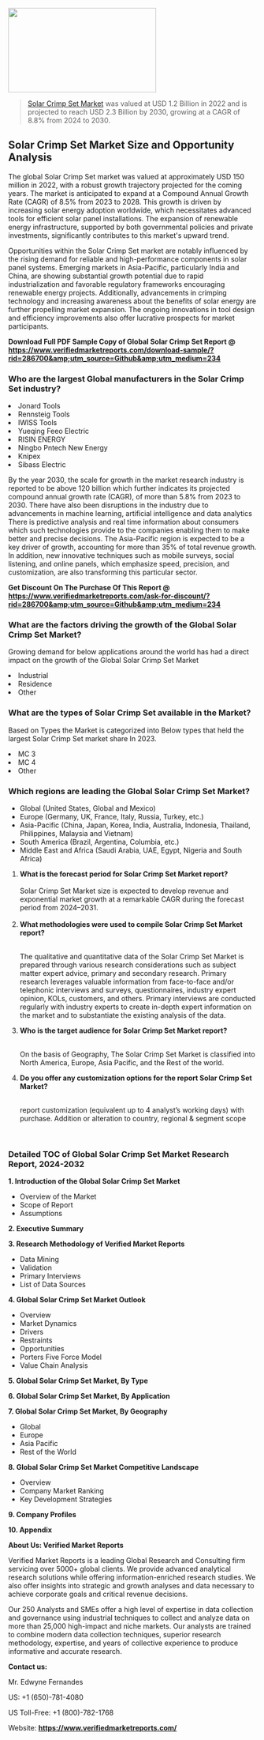 <img src="https://ffe5etoiles.com/wp-content/uploads/2024/12/MST1-300x171.png" alt="" width="300" height="171" class="alignnone size-medium wp-image-20088" /><blockquote><p><p><a href="https://www.verifiedmarketreports.com/download-sample/?rid=286700&utm_source=Github&utm_medium=234" target="_blank">Solar Crimp Set Market</a> was valued at USD 1.2 Billion in 2022 and is projected to reach USD 2.3 Billion by 2030, growing at a CAGR of 8.8% from 2024 to 2030.</p></blockquote><p><h2>Solar Crimp Set Market Size and Opportunity Analysis</h2><p>The global Solar Crimp Set market was valued at approximately USD 150 million in 2022, with a robust growth trajectory projected for the coming years. The market is anticipated to expand at a Compound Annual Growth Rate (CAGR) of 8.5% from 2023 to 2028. This growth is driven by increasing solar energy adoption worldwide, which necessitates advanced tools for efficient solar panel installations. The expansion of renewable energy infrastructure, supported by both governmental policies and private investments, significantly contributes to this market's upward trend.</p><p>Opportunities within the Solar Crimp Set market are notably influenced by the rising demand for reliable and high-performance components in solar panel systems. Emerging markets in Asia-Pacific, particularly India and China, are showing substantial growth potential due to rapid industrialization and favorable regulatory frameworks encouraging renewable energy projects. Additionally, advancements in crimping technology and increasing awareness about the benefits of solar energy are further propelling market expansion. The ongoing innovations in tool design and efficiency improvements also offer lucrative prospects for market participants.</p></p><p class=""><strong>Download Full PDF Sample Copy of Global Solar Crimp Set Report @ <a href="https://www.verifiedmarketreports.com/download-sample/?rid=286700&amp;utm_source=Github&amp;utm_medium=234" target="_blank">https://www.verifiedmarketreports.com/download-sample/?rid=286700&amp;utm_source=Github&amp;utm_medium=234</a></strong></p><h3 id="" class="">Who are the largest Global manufacturers in the Solar Crimp Set industry?</h3><p><li>Jonard Tools</li><li> Rennsteig Tools</li><li> IWISS Tools</li><li> Yueqing Feeo Electric</li><li> RISIN ENERGY</li><li> Ningbo Pntech New Energy</li><li> Knipex</li><li> Sibass Electric</li></p><div class=""><div class="" dir="" data-message-author-role="" data-message-id="" data-message-model-slug=""><div class=""><div class=""><div class=""><div class="" dir="" data-message-author-role="" data-message-id="" data-message-model-slug=""><div class=""><div class=""><p>By the year 2030, the scale for growth in the market research industry is reported to be above 120 billion which further indicates its projected compound annual growth rate (CAGR), of more than 5.8% from 2023 to 2030. There have also been disruptions in the industry due to advancements in machine learning, artificial intelligence and data analytics There is predictive analysis and real time information about consumers which such technologies provide to the companies enabling them to make better and precise decisions. The Asia-Pacific region is expected to be a key driver of growth, accounting for more than 35% of total revenue growth. In addition, new innovative techniques such as mobile surveys, social listening, and online panels, which emphasize speed, precision, and customization, are also transforming this particular sector.</p><p><strong>Get Discount On The Purchase Of This Report @&nbsp; <a href="https://www.verifiedmarketreports.com/ask-for-discount/?rid=286700&amp;utm_source=Github&amp;utm_medium=234" target="_blank">https://www.verifiedmarketreports.com/ask-for-discount/?rid=286700&amp;utm_source=Github&amp;utm_medium=234</a></strong></p></div></div></div></div></div></div></div></div><h3 id="" class="">What are the factors driving the growth of the Global Solar Crimp Set Market?</h3><p id="" class="">Growing demand for below applications around the world has had a direct impact on the growth of the Global Solar Crimp Set Market</p><p id="" class=""><li>Industrial</li><li> Residence</li><li> Other</li></p><h3 id="" class="">What are the types of Solar Crimp Set available in the Market?</h3><p id="" class="">Based on Types the Market is categorized into Below types that held the largest Solar Crimp Set market share In 2023.</p><p id="" class=""><li>MC 3</li><li> MC 4</li><li> Other</li></p><h3 id="" class="">Which regions are leading the Global Solar Crimp Set Market?</h3><ul><li>Global (United States, Global and Mexico)</li><li>Europe (Germany, UK, France, Italy, Russia, Turkey, etc.)</li><li>Asia-Pacific (China, Japan, Korea, India, Australia, Indonesia, Thailand, Philippines, Malaysia and Vietnam)</li><li>South America (Brazil, Argentina, Columbia, etc.)</li><li>Middle East and Africa (Saudi Arabia, UAE, Egypt, Nigeria and South Africa)</li></ul><p><ol><li><strong>What is the forecast period for Solar Crimp Set Market report?<br /></strong><br /><span data-sheets-root="1" data-sheets-value="{&quot;1&quot;:2,&quot;2&quot;:&quot;XXXX size is expected to develop revenue and exponential market growth at a remarkable CAGR during the forecast period from 2024&ndash;2030.&quot;}" data-sheets-userformat="{&quot;2&quot;:12674,&quot;4&quot;:{&quot;1&quot;:2,&quot;2&quot;:16776960},&quot;10&quot;:2,&quot;11&quot;:0,&quot;15&quot;:&quot;Arial&quot;,&quot;16&quot;:12}">Solar Crimp Set Market size is expected to develop revenue and exponential market growth at a remarkable CAGR during the forecast period from 2024&ndash;2031.</span><br /><br /></li><li><strong>What methodologies were used to compile Solar Crimp Set Market report?<br /><br /></strong><p>The qualitative and quantitative data of the&nbsp;Solar Crimp Set Market is prepared through various research considerations such as subject matter expert advice, primary and secondary research. Primary research leverages valuable information from face-to-face and/or telephonic interviews and surveys, questionnaires, industry expert opinion, KOLs, customers, and others. Primary interviews are conducted regularly with industry experts to create in-depth expert information on the market and to substantiate the existing analysis of the data.&nbsp;</p></li><li><strong>Who is the target audience for Solar Crimp Set Market report?<br /><br /></strong><p>On the basis of Geography, The&nbsp;Solar Crimp Set Market is classified into North America, Europe, Asia Pacific, and the Rest of the world.</p></li><li><strong>Do you offer any customization options for the report Solar Crimp Set Market?<br /><br /></strong><p>report customization (equivalent up to 4 analyst&rsquo;s working days) with purchase. Addition or alteration to country, regional &amp; segment scope</p><p>&nbsp;</p></li></ol></p><h3 id="" class="">Detailed TOC of Global Solar Crimp Set Market Research Report, 2024-2032</h3><p id="" class=""><strong>1. Introduction of the Global Solar Crimp Set Market</strong></p><ul><li>Overview of the Market</li><li>Scope of Report</li><li>Assumptions</li></ul><p id="" class=""><strong>2. Executive Summary</strong></p><p id="" class=""><strong>3. Research Methodology of&nbsp;Verified Market Reports</strong></p><ul><li>Data Mining</li><li>Validation</li><li>Primary Interviews</li><li>List of Data Sources</li></ul><p id="" class=""><strong>4. Global Solar Crimp Set Market Outlook</strong></p><ul><li>Overview</li><li>Market Dynamics</li><li>Drivers</li><li>Restraints</li><li>Opportunities</li><li>Porters Five Force Model</li><li>Value Chain Analysis</li></ul><p id="" class=""><strong>5. Global Solar Crimp Set Market, By&nbsp;Type</strong></p><p id="" class=""><strong>6. Global Solar Crimp Set Market, By Application</strong></p><p id="" class=""><strong>7. Global Solar Crimp Set Market, By Geography</strong></p><ul><li>Global</li><li>Europe</li><li>Asia Pacific</li><li>Rest of the World</li></ul><p id="" class=""><strong>8. Global Solar Crimp Set Market Competitive Landscape</strong></p><ul><li>Overview</li><li>Company Market Ranking</li><li>Key Development Strategies</li></ul><p id="" class=""><strong>9. Company Profiles</strong></p><p id="" class=""><strong>10. Appendix</strong></p><p id="" class=""><strong>About Us: Verified Market Reports</strong></p><p id="" class="">Verified Market Reports is a leading Global Research and Consulting firm servicing over 5000+ global clients. We provide advanced analytical research solutions while offering information-enriched research studies. We also offer insights into strategic and growth analyses and data necessary to achieve corporate goals and critical revenue decisions.</p><p id="" class="">Our 250 Analysts and SMEs offer a high level of expertise in data collection and governance using industrial techniques to collect and analyze data on more than 25,000 high-impact and niche markets. Our analysts are trained to combine modern data collection techniques, superior research methodology, expertise, and years of collective experience to produce informative and accurate research.</p><p id="" class=""><strong>Contact us:</strong></p><p id="" class="">Mr. Edwyne Fernandes</p><p id="" class="">US: +1 (650)-781-4080</p><p id="" class="">US Toll-Free: +1 (800)-782-1768</p><p id="" class="">Website: <a target="" data-test-app-aware-link=""><strong>https://www.verifiedmarketreports.com/</strong></a></p>
